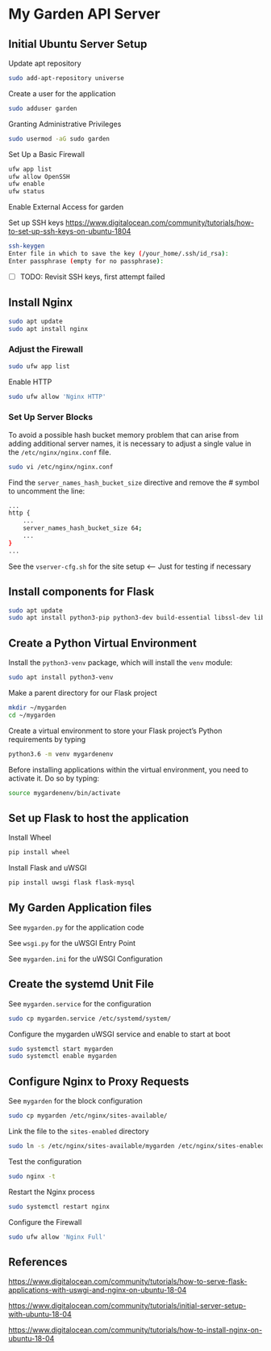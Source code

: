 # My Garden API Server

## Initial Ubuntu Server Setup

Update apt repository

```bash
sudo add-apt-repository universe
```

Create a user for the application

```bash
sudo adduser garden
```

Granting Administrative Privileges

```bash
sudo usermod -aG sudo garden
```

Set Up a Basic Firewall

```bash
ufw app list
ufw allow OpenSSH
ufw enable
ufw status
```

Enable External Access for garden

Set up SSH keys <https://www.digitalocean.com/community/tutorials/how-to-set-up-ssh-keys-on-ubuntu-1804>

```bash
ssh-keygen
Enter file in which to save the key (/your_home/.ssh/id_rsa):
Enter passphrase (empty for no passphrase):
```

- [ ] TODO: Revisit SSH keys, first attempt failed

## Install Nginx

```bash
sudo apt update
sudo apt install nginx
```

### Adjust the Firewall

```bash
sudo ufw app list
```

Enable HTTP

```bash
sudo ufw allow 'Nginx HTTP'
```

### Set Up Server Blocks

To avoid a possible hash bucket memory problem that can arise from adding additional server names, it is necessary to adjust a single value in the `/etc/nginx/nginx.conf` file.

```bash
sudo vi /etc/nginx/nginx.conf
```

Find the `server_names_hash_bucket_size` directive and remove the # symbol to uncomment the line:

```bash
...
http {
    ...
    server_names_hash_bucket_size 64;
    ...
}
...
```

See the `vserver-cfg.sh` for the site setup  <-- Just for testing if necessary

## Install components for Flask

```bash
sudo apt update
sudo apt install python3-pip python3-dev build-essential libssl-dev libffi-dev python3-setuptools
```

## Create a Python Virtual Environment

Install the `python3-venv` package, which will install the `venv` module:

```bash
sudo apt install python3-venv
```

Make a parent directory for our Flask project

```bash
mkdir ~/mygarden
cd ~/mygarden
```

Create a virtual environment to store your Flask project’s Python requirements by typing

```bash
python3.6 -m venv mygardenenv
```

Before installing applications within the virtual environment, you need to activate it. Do so by typing:

```bash
source mygardenenv/bin/activate
```

## Set up Flask to host the application

Install Wheel

```bash
pip install wheel
```

Install Flask and uWSGI

```bash
pip install uwsgi flask flask-mysql
```

## My Garden Application files

See `mygarden.py` for the application code

See `wsgi.py` for the uWSGI Entry Point

See `mygarden.ini` for the uWSGI Configuration

## Create the systemd Unit File

See `mygarden.service` for the configuration

```bash
sudo cp mygarden.service /etc/systemd/system/
```

Configure the mygarden uWSGI service and enable to start at boot

```bash
sudo systemctl start mygarden
sudo systemctl enable mygarden
```

## Configure Nginx to Proxy Requests

See `mygarden` for the block configuration

```bash
sudo cp mygarden /etc/nginx/sites-available/
```

Link the file to the `sites-enabled` directory

```bash
sudo ln -s /etc/nginx/sites-available/mygarden /etc/nginx/sites-enabled
```

Test the configuration

```bash
sudo nginx -t
```

Restart the Nginx process

```bash
sudo systemctl restart nginx
```

Configure the Firewall

```bash
sudo ufw allow 'Nginx Full'
```

## References

<https://www.digitalocean.com/community/tutorials/how-to-serve-flask-applications-with-uswgi-and-nginx-on-ubuntu-18-04>

<https://www.digitalocean.com/community/tutorials/initial-server-setup-with-ubuntu-18-04>

<https://www.digitalocean.com/community/tutorials/how-to-install-nginx-on-ubuntu-18-04>
